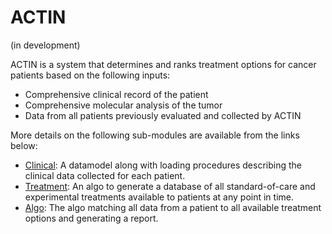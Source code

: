 # ACTIN

(in development)

ACTIN is a system that determines and ranks treatment options for cancer patients based on the following inputs:
 - Comprehensive clinical record of the patient
 - Comprehensive molecular analysis of the tumor
 - Data from all patients previously evaluated and collected by ACTIN
 
More details on the following sub-modules are available from the links below:
 - [Clinical](actin-clinical): A datamodel along with loading procedures describing the clinical data collected for each patient.
 - [Treatment](actin-treatment): An algo to generate a database of all standard-of-care and experimental treatments 
 available to patients at any point in time.
 - [Algo](actin-algo): The algo matching all data from a patient to all available treatment options and generating a report.
  